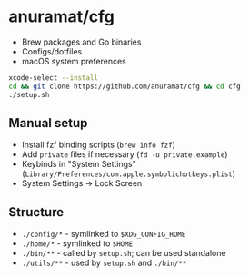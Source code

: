 # anuramat/cfg

- Brew packages and Go binaries
- Configs/dotfiles
- macOS system preferences

```bash
xcode-select --install
cd && git clone https://github.com/anuramat/cfg && cd cfg
./setup.sh
```

## Manual setup
- Install fzf binding scripts (`brew info fzf`)
- Add `private` files if necessary (`fd -u private.example`)
- Keybinds in "System Settings" 
  (`Library/Preferences/com.apple.symbolichotkeys.plist`)
- System Settings -> Lock Screen

## Structure
- `./config/*` - symlinked to `$XDG_CONFIG_HOME`
- `./home/*` - symlinked to `$HOME`
- `./bin/**` - called by `setup.sh`; can be used standalone
- `./utils/**` - used by `setup.sh` and `./bin/**`
